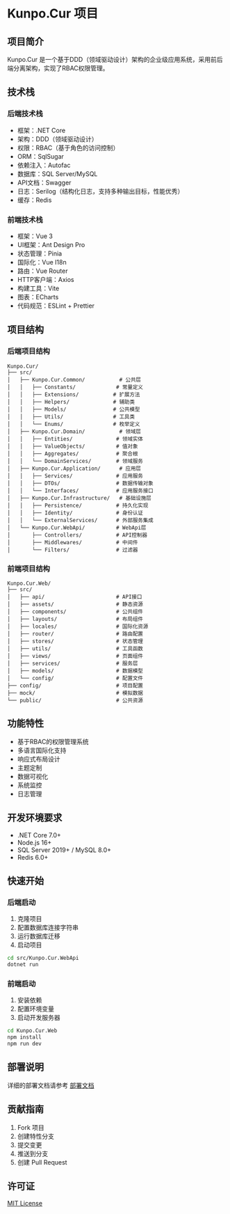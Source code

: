 # Kunpo.Cur 项目

## 项目简介
Kunpo.Cur 是一个基于DDD（领域驱动设计）架构的企业级应用系统，采用前后端分离架构，实现了RBAC权限管理。

## 技术栈

### 后端技术栈
- 框架：.NET Core
- 架构：DDD（领域驱动设计）
- 权限：RBAC（基于角色的访问控制）
- ORM：SqlSugar
- 依赖注入：Autofac
- 数据库：SQL Server/MySQL
- API文档：Swagger
- 日志：Serilog（结构化日志，支持多种输出目标，性能优秀）
- 缓存：Redis

### 前端技术栈
- 框架：Vue 3
- UI框架：Ant Design Pro
- 状态管理：Pinia
- 国际化：Vue I18n
- 路由：Vue Router
- HTTP客户端：Axios
- 构建工具：Vite
- 图表：ECharts
- 代码规范：ESLint + Prettier

## 项目结构

### 后端项目结构
```
Kunpo.Cur/
├── src/
│   ├── Kunpo.Cur.Common/           # 公共层
│   │   ├── Constants/             # 常量定义
│   │   ├── Extensions/           # 扩展方法
│   │   ├── Helpers/              # 辅助类
│   │   ├── Models/               # 公共模型
│   │   ├── Utils/                # 工具类
│   │   └── Enums/                # 枚举定义
│   ├── Kunpo.Cur.Domain/           # 领域层
│   │   ├── Entities/              # 领域实体
│   │   ├── ValueObjects/          # 值对象
│   │   ├── Aggregates/            # 聚合根
│   │   └── DomainServices/        # 领域服务
│   ├── Kunpo.Cur.Application/      # 应用层
│   │   ├── Services/              # 应用服务
│   │   ├── DTOs/                  # 数据传输对象
│   │   └── Interfaces/            # 应用服务接口
│   ├── Kunpo.Cur.Infrastructure/   # 基础设施层
│   │   ├── Persistence/           # 持久化实现
│   │   ├── Identity/              # 身份认证
│   │   └── ExternalServices/      # 外部服务集成
│   └── Kunpo.Cur.WebApi/          # WebApi层
│       ├── Controllers/           # API控制器
│       ├── Middlewares/           # 中间件
│       └── Filters/               # 过滤器
```

### 前端项目结构
```
Kunpo.Cur.Web/
├── src/
│   ├── api/                       # API接口
│   ├── assets/                    # 静态资源
│   ├── components/                # 公共组件
│   ├── layouts/                   # 布局组件
│   ├── locales/                   # 国际化资源
│   ├── router/                    # 路由配置
│   ├── stores/                    # 状态管理
│   ├── utils/                     # 工具函数
│   ├── views/                     # 页面组件
│   ├── services/                  # 服务层
│   ├── models/                    # 数据模型
│   └── config/                    # 配置文件
├── config/                        # 项目配置
├── mock/                          # 模拟数据
└── public/                        # 公共资源
```

## 功能特性
- 基于RBAC的权限管理系统
- 多语言国际化支持
- 响应式布局设计
- 主题定制
- 数据可视化
- 系统监控
- 日志管理

## 开发环境要求
- .NET Core 7.0+
- Node.js 16+
- SQL Server 2019+ / MySQL 8.0+
- Redis 6.0+

## 快速开始

### 后端启动
1. 克隆项目
2. 配置数据库连接字符串
3. 运行数据库迁移
4. 启动项目

```bash
cd src/Kunpo.Cur.WebApi
dotnet run
```

### 前端启动
1. 安装依赖
2. 配置环境变量
3. 启动开发服务器

```bash
cd Kunpo.Cur.Web
npm install
npm run dev
```

## 部署说明
详细的部署文档请参考 [部署文档](./docs/deployment.md)

## 贡献指南
1. Fork 项目
2. 创建特性分支
3. 提交变更
4. 推送到分支
5. 创建 Pull Request

## 许可证
[MIT License](LICENSE) 